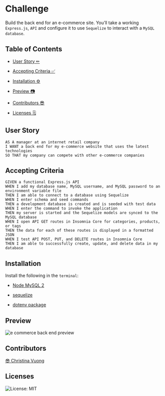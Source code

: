 # Challenge
Build the back end for an e-commerce site. You’ll take a working ```Express.js```, ```API``` and configure it to use ```Sequelize``` to interact with a ```MySQL database```.

## Table of Contents
- [User Story ✏](#user-story)

- [Accepting Criteria ✅](#accepting-criteria)

- [Installation ⚙](#installation) 

- [Preview 📷](#preview)

- [Contributors 😎](#contributors)

- [Licenses 🗒](#licenses)

## User Story
```
AS A manager at an internet retail company
I WANT a back end for my e-commerce website that uses the latest technologies
SO THAT my company can compete with other e-commerce companies
```

## Accepting Criteria
```
GIVEN a functional Express.js API
WHEN I add my database name, MySQL username, and MySQL password to an environment variable file
THEN I am able to connect to a database using Sequelize
WHEN I enter schema and seed commands
THEN a development database is created and is seeded with test data
WHEN I enter the command to invoke the application
THEN my server is started and the Sequelize models are synced to the MySQL database
WHEN I open API GET routes in Insomnia Core for categories, products, or tags
THEN the data for each of these routes is displayed in a formatted JSON
WHEN I test API POST, PUT, and DELETE routes in Insomnia Core
THEN I am able to successfully create, update, and delete data in my database
```
## Installation
Install the following in the ```terminal```:
- [Node MySQL 2](https://www.npmjs.com/package/mysql2)
    
- [sequelize](https://www.npmjs.com/package/sequelize)
    
- [dotenv package](https://www.npmjs.com/package/dotenv)


## Preview
![e commerce back end preview](https://github.com/ccvuong/E-Commerce-Back-End/assets/116984891/b8bcfda9-5cfe-4531-8715-2fc610d29e2f)



## Contributors
[😎 Christina Vuong ](https://github.com/ccvuong)

## Licenses
![License: MIT](https://img.shields.io/badge/License-MIT-yellow.svg)

